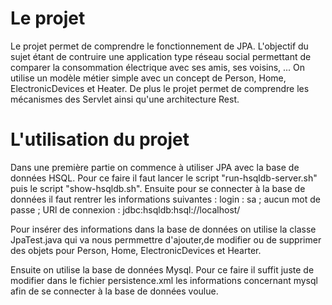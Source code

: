 # Le projet 

  Le projet permet de comprendre le fonctionnement de JPA.
  L'objectif du sujet étant de contruire une application type réseau social permettant de comparer
la consommation électrique avec ses amis, ses voisins, ... On utilise un modèle métier simple avec
un concept de Person, Home, ElectronicDevices et Heater. 
  De plus le projet permet de comprendre les mécanismes des Servlet ainsi qu'une architecture Rest.
  

# L'utilisation du projet

  Dans une première partie on commence à utiliser JPA avec la base de données HSQL.
  Pour ce faire il faut lancer le script "run-hsqldb-server.sh" puis le script "show-hsqldb.sh". 
  Ensuite pour se connecter à la base de données il faut rentrer les informations suivantes : 
    login : sa ; aucun mot de passe ; URl de connexion : jdbc:hsqldb:hsql://localhost/
  
  Pour insérer des informations dans la base de données on utilise la classe JpaTest.java  qui va 
nous permmettre d'ajouter,de modifier ou de supprimer des objets pour Person, Home, ElectronicDevices 
et Hearter. 

 Ensuite on utilise la base de données Mysql. 
 Pour ce faire il suffit juste de modifier dans le fichier persistence.xml les informations concernant mysql
afin de se connecter à la base de données voulue. 
